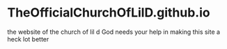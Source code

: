 # TheOfficialChurchOfLilD.github.io
the website of the church of lil d
God needs your help in making this site a heck lot better
